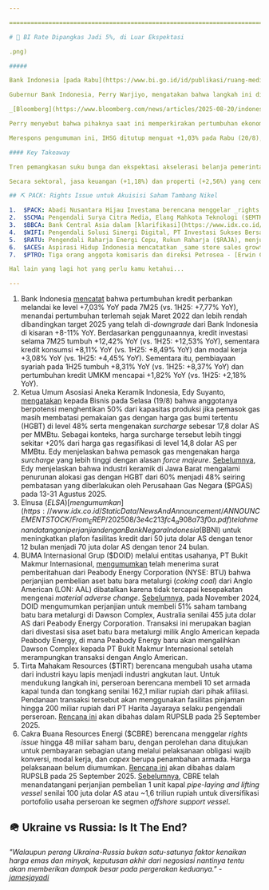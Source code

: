 ```yaml
---

==================================================================================================================================================================================================================================

# 🌷 BI Rate Dipangkas Jadi 5%, di Luar Ekspektasi

.png)

##### 

Bank Indonesia [pada Rabu](https://www.bi.go.id/id/publikasi/ruang-media/news-release/Pages/sp_2719425.aspx) (20/8) memangkas suku bunga BI Rate sebesar 25 bps ke level 5%, di luar ekspektasi konsensus yang memperkirakan tidak berubah. _Deposit facility_ dan _lending facility_ juga masing-masing dipangkas 25 bps menjadi 4,25% dan 5,75%. Dengan keputusan ini, BI telah memangkas BI Rate sebanyak 100 bps sejak awal 2025.

Gubernur Bank Indonesia, Perry Warjiyo, mengatakan bahwa langkah ini dilakukan untuk mendorong pertumbuhan ekonomi di tengah nilai tukar rupiah yang terjaga dan proyeksi inflasi yang tetap rendah di kisaran target 1,5-3,5%. Perry menambahkan bahwa pihaknya akan terus memantau kemungkinan penurunan suku bunga lebih lanjut untuk mendukung pertumbuhan ekonomi yang lebih tinggi.

_[Bloomberg](https://www.bloomberg.com/news/articles/2025-08-20/indonesia-surprises-with-more-easing-amid-prabowo-s-growth-goal)_ melaporkan bahwa keputusan untuk memangkas suku bunga dalam 2 bulan beruntun di tengah pertumbuhan ekonomi [pada 2Q25](https://snips.stockbit.com/snips-terbaru/-ekonomi-ri-512-yoy-pada-2q25-di-atas-ekspektasi) yang melampaui ekspektasi mengindikasikan bahwa Bank Indonesia sedang mengarahkan kebijakannya untuk lebih dekat kepada target pemerintah ke depan, di mana [RAPBN 2026](https://snips.stockbit.com/snips-terbaru/-rapbn-2026-ekonomi-ditarget-54-via-8-program-prioritas) menargetkan pertumbuhan ekonomi sebesar +5,4% YoY. Target tersebut lebih tinggi dibandingkan realisasi selama 1H25 di level +4,99% YoY dan _outlook_ APBN 2025 di kisaran +4,7-5% YoY.

Perry menyebut bahwa pihaknya saat ini memperkirakan pertumbuhan ekonomi Indonesia selama 2025 akan mencapai +5,1% YoY, berada di atas titik tengah dari proyeksi bank sentral tersebut di kisaran +4,6-5,4% YoY. Pernyataan ini menandai perubahan bahasa dibandingkan rapat bulan [Juli 2025](https://snips.stockbit.com/snips-terbaru/bi-rate-dipangkas-usai-trump-turunkan-tarif-ri#:~:text=Bank%20Indonesia%20sendiri%20mempertahankan%20target%20pertumbuhan%20ekonomi%20di%20kisaran%20%2B4%2C6%E2%80%935%2C4%25%20YoY%20selama%202025) ketika Perry hanya menyebutkan kisaran pertumbuhannya saja.

Merespons pengumuman ini, IHSG ditutup menguat +1,03% pada Rabu (20/8), dengan _yield_ obligasi pemerintah tenor 10 tahun relatif _flat_ di level 6,402% (-1 bps) dan kurs rupiah terhadap dolar AS melemah -0,15% ke level 16.270.

#### Key Takeaway

Tren pemangkasan suku bunga dan ekspektasi akselerasi belanja pemerintah berpotensi meningkatkan pertumbuhan ekonomi mulai dari 2H25. Bank Indonesia sendiri [memperkirakan](https://investor.id/macroeconomy/406988/bi-perkirakan-the-fed-akan-pangkas-suku-bunga-2-kali-di-semester-ii2025) bahwa The Fed masih akan memangkas suku bunga sebanyak 2x lagi hingga akhir tahun ini, masing-masing sebesar 25 bps, sehingga dapat memberikan ruang bagi penurunan lanjutan BI Rate.

Secara sektoral, jasa keuangan (+1,18%) dan properti (+2,56%) yang cenderung sensitif terhadap pergerakan suku bunga menguat pada perdagangan hari ini, Rabu (20/8).

## ⛏️ PACK: Rights Issue untuk Akuisisi Saham Tambang Nikel

1.  $PACK: Abadi Nusantara Hijau Investama berencana menggelar _rights issue_ dalam bentuk penerbitan obligasi wajib konversi (OWK), yang nantinya dapat dikonversi menjadi saham baru hingga 35 miliar lembar dengan efek dilusi hingga 95,58%. PT Eco Energi Perkasa selaku pengendali perseroan akan menjadi pembeli siaga untuk menjamin pembelian sisa saham dan/atau efek bersifat ekuitas lainnya yang tidak dilaksanakan oleh pemegang saham perseroan. Dana hasil _rights issue_ ini akan digunakan untuk mengakuisisi saham minoritas di 2 perusahaan tambang nikel - yakni 30% PT Konutara Sejati dan 34,5% PT Karyatama Konawe Utara - dari perusahaan non-afiliasi, Denway Development Limited, senilai total 2,7 triliun rupiah. Rincian mengenai jadwal maupun harga pelaksanaan OWK belum diumumkan, sementara [rencana ini](https://www.idx.co.id/StaticData/NewsAndAnnouncement/ANNOUNCEMENTSTOCK/From_EREP/202508/a491cb3e4d_68033aee07.pdf) akan dibahas dalam RUPSLB pada 25 September 2025.
2.  $SCMA: Pengendali Surya Citra Media, Elang Mahkota Teknologi ($EMTK) membeli ~230,7 juta saham SCMA dengan harga rata-rata 236 rupiah per lembar pada 5-15 Agustus 2025. Total nilai transaksi mencapai 54,5 miliar rupiah. Setelah [transaksi ini](https://www.idx.co.id/StaticData/NewsAndAnnouncement/ANNOUNCEMENTSTOCK/From_EREP/202508/52083156a2_5bd8cd910c.pdf), porsi kepemilikan langsung EMTK di SCMA naik dari 66,11% menjadi 66,43%.
3.  $BBCA: Bank Central Asia dalam [klarifikasi](https://www.idx.co.id/StaticData/NewsAndAnnouncement/ANNOUNCEMENTSTOCK/From_EREP/202508/0322b8aaa8_7cc983dbfb.pdf) kepada BEI membantah dugaan pelanggaran hukum dalam pembelian 51% saham BBCA senilai 5 triliun rupiah oleh konsorsium FarIndo pada 2002. BBCA menjelaskan bahwa nilai transaksi tersebut mengacu pada nilai pasar BBCA di BEI pada saat proses _strategic private placement_ berlangsung, yakni di kisaran 10 triliun rupiah. BBCA juga menekankan bahwa transaksi tersebut dilakukan melalui proses tender yang dilakukan oleh pemerintah melalui Badan Penyehatan Perbankan Nasional. Klarifikasi dari BBCA muncul setelah ekonom dari Universitas Gadjah Mada, Sasmito Hadinegoro, [menduga](https://www.inilah.com/berbekal-temuan-pansus-dpd-dpr-desak-kasus-akuisisi-51-persen-saham-bca-dibuka-lagi) terdapat rekayasa dalam transaksi 51% saham BBCA tersebut. Sasmito menilai bahwa transaksi tersebut berada di bawah nilai buku aset perseroan yang saat itu mencapai 117 triliun rupiah. Secara terpisah, CEO Danantara, Rosan Roeslani, [pada Selasa](https://market.bisnis.com/read/20250820/192/1903976/danantara-indonesia-bantah-isu-akuisisi-mayoritas-saham-bca) (19/8) membantah kabar bahwa pihaknya berencana mengakuisisi saham mayoritas BBCA.
4.  $WIFI: Pengendali Solusi Sinergi Digital, PT Investasi Sukses Bersama, membeli ~10,7 juta saham WIFI dengan harga rata-rata 3.000 rupiah per lembar pada 19 Agustus 2025. Total nilai transaksi mencapai ~32,2 miliar rupiah. Setelah [transaksi ini](https://www.idx.co.id/StaticData/NewsAndAnnouncement/ANNOUNCEMENTSTOCK/From_EREP/202508/2d6e1daf25_7cccc6c86f.pdf), porsi kepemilikan langsung PT Investasi Sukses Bersama di WIFI naik dari 54,22% menjadi 54,42%.
5.  $RATU: Pengendali Raharja Energi Cepu, Rukun Raharja ($RAJA), menjual 10 juta saham RATU dengan harga rata-rata 6.000 rupiah per lembar pada 14 Agustus 2025. Total nilai transaksi mencapai ~60 miliar rupiah dan ditujukan untuk divestasi. Setelah [transaksi ini](https://www.idx.co.id/StaticData/NewsAndAnnouncement/ANNOUNCEMENTSTOCK/From_EREP/202508/6ebd1d0552_41089788a5.pdf), porsi kepemilikan langsung RAJA di RATU turun dari 69,996% menjadi 69,628%.
6.  $ACES: Aspirasi Hidup Indonesia mencatatkan _same store sales growth_ (SSSG) sebesar \-2,7% YoY pada Juli 2025 (vs. Juni 2025: -4,8% YoY, Juli 2024: +4,6% YoY). Hasil ini membuat SSSG selama 7M25 terkontraksi -2,9% YoY (vs. 7M24: +9,8% YoY), di bawah target 2025 yang mengincar lebih dari +1% YoY. Selama 7M25, SSSG mengalami perlambatan di seluruh wilayah, dengan wilayah Luar Jawa -0,9% YoY, Jawa di luar Jakarta -3,9% YoY, dan Jakarta -4,2% YoY.
7.  $PTRO: Tiga orang anggota komisaris dan direksi Petrosea - [Erwin Ciputra](https://www.idx.co.id/StaticData/NewsAndAnnouncement/ANNOUNCEMENTSTOCK/From_EREP/202508/be891950b7_f5be262764.pdf), [Michael](https://www.idx.co.id/StaticData/NewsAndAnnouncement/ANNOUNCEMENTSTOCK/From_EREP/202508/4147c3888b_ce272a5069.pdf), dan [Kartika Hendrawan](https://www.idx.co.id/StaticData/NewsAndAnnouncement/ANNOUNCEMENTSTOCK/From_EREP/202508/1ca901ab2b_68c7dfbb05.pdf) - masing-masing membeli 400.000, 123.000, dan 50.000 saham PTRO dengan harga rata-rata 3.956 rupiah per lembar pada 19 Agustus 2025. Total nilai transaksi mencapai ~2,3 miliar rupiah. Setelah transaksi ini, kepemilikan Erwin Ciputra di PTRO naik dari 0,0858% menjadi 0,0898%, Michael dari 0,0193% menjadi 0,0206%, dan Kartika Hendrawan dari 0,0167% menjadi 0,0172%.

Hal lain yang lagi hot yang perlu kamu ketahui...

---
```


1.  Bank Indonesia [mencatat](https://www.bi.go.id/id/publikasi/ruang-media/news-release/Pages/sp_2719425.aspx) bahwa pertumbuhan kredit perbankan melandai ke level +7,03% YoY pada 7M25 (vs. 1H25: +7,77% YoY), menandai pertumbuhan terlemah sejak Maret 2022 dan lebih rendah dibandingkan target 2025 yang telah di-_downgrade_ dari Bank Indonesia di kisaran +8-11% YoY. Berdasarkan penggunaannya, kredit investasi selama 7M25 tumbuh +12,42% YoY (vs. 1H25: +12,53% YoY), sementara kredit konsumsi +8,11% YoY (vs. 1H25: +8,49% YoY) dan modal kerja +3,08% YoY (vs. 1H25: +4,45% YoY). Sementara itu, pembiayaan syariah pada 1H25 tumbuh +8,31% YoY (vs. 1H25: +8,37% YoY) dan pertumbuhan kredit UMKM mencapai +1,82% YoY (vs. 1H25: +2,18% YoY).
2.  Ketua Umum Asosiasi Aneka Keramik Indonesia, Edy Suyanto, [mengatakan](https://ekonomi.bisnis.com/read/20250819/257/1903838/gas-murah-dibatasi-produsen-keramik-shutdown-50-produksi) kepada Bisnis pada Selasa (19/8) bahwa anggotanya berpotensi menghentikan 50% dari kapasitas produksi jika pemasok gas masih membatasi pemakaian gas dengan harga gas bumi tertentu (HGBT) di level 48% serta mengenakan _surcharge_ sebesar 17,8 dolar AS per MMBtu. Sebagai konteks, harga surcharge tersebut lebih tinggi sekitar +20% dari harga gas regasifikasi di level 14,8 dolar AS per MMBtu. Edy menjelaskan bahwa pemasok gas mengenakan harga _surcharge_ yang lebih tinggi dengan alasan _force majeure_. [Sebelumnya](https://snips.stockbit.com/snips-terbaru/-cpo-tembus-rm4500-tertinggi-dalam-5-bulan#:~:text=Ketua%20Umum%20Asosiasi,per%20MMBtu.), Edy menjelaskan bahwa industri keramik di Jawa Barat mengalami penurunan alokasi gas dengan HGBT dari 60% menjadi 48% seiring pembatasan yang diberlakukan oleh Perusahaan Gas Negara ($PGAS) pada 13-31 Agustus 2025.
3.  Elnusa ($ELSA) [mengumumkan](https://www.idx.co.id/StaticData/NewsAndAnnouncement/ANNOUNCEMENTSTOCK/From_EREP/202508/3e4c213fc4_a908a73f0a.pdf) telah menandatangani perjanjian dengan Bank Negara Indonesia ($BBNI) untuk meningkatkan plafon fasilitas kredit dari 50 juta dolar AS dengan tenor 12 bulan menjadi 70 juta dolar AS dengan tenor 24 bulan.
4.  BUMA Internasional Grup ($DOID) melalui entitas usahanya, PT Bukit Makmur Internasional, [mengumumkan](https://www.idx.co.id/StaticData/NewsAndAnnouncement/ANNOUNCEMENTSTOCK/From_EREP/202508/8a0e67e853_3f0f012883.pdf) telah menerima surat pemberitahuan dari Peabody Energy Corporation (NYSE: BTU) bahwa perjanjian pembelian aset batu bara metalurgi (_coking coal_) dari Anglo American (LON: AAL) dibatalkan karena tidak tercapai kesepakatan mengenai _material adverse change_. [Sebelumnya](https://snips.stockbit.com/snips-terbaru/bbri-10m24-laba-bersih-53-yoy#:~:text=%24DOID%3A%C2%A0Delta,dengan%20Anglo%20American.), pada November 2024, DOID mengumumkan perjanjian untuk membeli 51% saham tambang batu bara metalurgi di Dawson Complex, Australia senilai 455 juta dolar AS dari Peabody Energy Corporation. Transaksi ini merupakan bagian dari divestasi sisa aset batu bara metalurgi milik Anglo American kepada Peabody Energy, di mana Peabody Energy baru akan mengalihkan Dawson Complex kepada PT Bukit Makmur Internasional setelah merampungkan transaksi dengan Anglo American.
5.  Tirta Mahakam Resources ($TIRT) berencana mengubah usaha utama dari industri kayu lapis menjadi industri angkutan laut. Untuk mendukung langkah ini, perseroan berencana membeli 10 set armada kapal tunda dan tongkang senilai 162,1 miliar rupiah dari pihak afiliasi. Pendanaan transaksi tersebut akan menggunakan fasilitas pinjaman hingga 200 miliar rupiah dari PT Harita Jayaraya selaku pengendali perseroan. [Rencana ini](https://www.idx.co.id/StaticData/NewsAndAnnouncement/ANNOUNCEMENTSTOCK/From_EREP/202508/1e6f3ee6be_a650d37e6a.pdf) akan dibahas dalam RUPSLB pada 25 September 2025.
6.  Cakra Buana Resources Energi ($CBRE) berencana menggelar _rights issue_ hingga 48 miliar saham baru, dengan perolehan dana ditujukan untuk pembayaran sebagian utang melalui pelaksanaan obligasi wajib konversi, modal kerja, dan _capex_ berupa penambahan armada. Harga pelaksanaan belum diumumkan. [Rencana ini](https://www.idx.co.id/StaticData/NewsAndAnnouncement/ANNOUNCEMENTSTOCK/From_EREP/202508/61f966022d_f32b99abc8.pdf) akan dibahas dalam RUPSLB pada 25 September 2025. [Sebelumnya](https://www.idx.co.id/StaticData/NewsAndAnnouncement/ANNOUNCEMENTSTOCK/From_EREP/202508/22d285a1ad_3fa4586083.pdf), CBRE telah menandatangani perjanjian pembelian 1 unit kapal _pipe-laying and lifting vessel_ senilai 100 juta dolar AS atau ~1,6 triliun rupiah untuk diversifikasi portofolio usaha perseroan ke segmen _offshore support vessel_.

## 🪖 Ukraine vs Russia: Is It The End?

###### _"Walaupun perang Ukraina-Russia bukan satu-satunya faktor kenaikan harga emas dan minyak, keputusan akhir dari negosiasi nantinya tentu akan memberikan dampak besar pada pergerakan keduanya." -_ _[jamesjayadi](https://stockbit.com/JamesJayadi)_

#####
